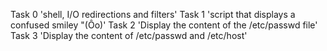 Task 0 'shell, I/O redirections and filters'
Task 1 'script that displays a confused smiley "(Ôo)'
Task 2 'Display the content of the /etc/passwd file'
Task 3 'Display the content of /etc/passwd and /etc/host'
